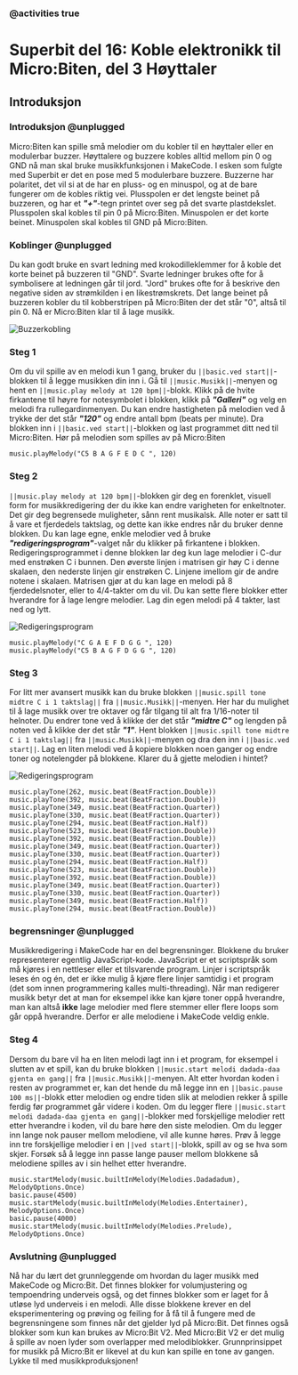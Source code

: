 ### @activities true

# Superbit del 16: Koble elektronikk til Micro:Biten, del 3 Høyttaler
## Introduksjon
### Introduksjon @unplugged

Micro:Biten kan spille små melodier om du kobler til en høyttaler eller en modulerbar buzzer.
Høyttalere og buzzere kobles alltid mellom pin 0 og GND nå man skal bruke musikkfunksjonen i MakeCode.
I esken som fulgte med Superbit er det en pose med 5 modulerbare buzzere.
Buzzerne har polaritet, det vil si at de har en pluss- og en minuspol, og at de bare fungerer om de kobles riktig vei.
Plusspolen er det lengste beinet på buzzeren, og har et ***"+"***-tegn printet over seg på det svarte plastdekslet.
Plusspolen skal kobles til pin 0 på Micro:Biten.
Minuspolen er det korte beinet.
Minuspolen skal kobles til GND på Micro:Biten.

### Koblinger @unplugged

Du kan godt bruke en svart ledning med krokodilleklemmer for å koble det korte beinet på buzzeren til "GND".
Svarte ledninger brukes ofte for å symbolisere at ledningen går til jord.
"Jord" brukes ofte for å beskrive den negative siden av strømkilden i en likestrømskrets.
Det lange beinet på buzzeren kobler du til kobberstripen på Micro:Biten der det står "0", altså til pin 0.
Nå er Micro:Biten klar til å lage musikk.

![Buzzerkobling](https://raw.githubusercontent.com/Yngel72/Superbit/master/static/Buzzerkobling2.jpg)

### Steg 1

Om du vil spille av en melodi kun 1 gang, bruker du ``||basic.ved start||``-blokken til å legge musikken din inn i.
Gå til ``||music.Musikk||``-menyen og hent en ``||music.play melody at 120 bpm||``-blokk.
Klikk på de hvite firkantene til høyre for notesymbolet i blokken, klikk på ***"Galleri"*** og velg en melodi fra rullegardinmenyen.
Du kan endre hastigheten på melodien ved å trykke der det står ***"120"*** og endre antall bpm (beats per minute).
Dra blokken inn i ``||basic.ved start||``-blokken og last programmet ditt ned til Micro:Biten.
Hør på melodien som spilles av på Micro:Biten

```blocks
music.playMelody("C5 B A G F E D C ", 120)
```

### Steg 2

``||music.play melody at 120 bpm||``-blokken gir deg en forenklet, visuell form for musikkredigering der du ikke kan endre varigheten for enkeltnoter.
Det gir deg begrensede muligheter, sånn rent musikalsk.
Alle noter er satt til å vare et fjerdedels taktslag, og dette kan ikke endres når du bruker denne blokken.
Du kan lage egne, enkle melodier ved å bruke ***"redigeringsprogram"***-valget når du klikker på firkantene i blokken.
Redigeringsprogrammet i denne blokken lar deg kun lage melodier i C-dur med enstrøken C i bunnen.
Den øverste linjen i matrisen gir høy C i denne skalaen, den nederste linjen gir enstrøken C.
Linjene imellom gir de andre notene i skalaen.
Matrisen gjør at du kan lage en melodi på 8 fjerdedelsnoter, eller to 4/4-takter om du vil.
Du kan sette flere blokker etter hverandre for å lage lengre melodier.
Lag din egen melodi på 4 takter, last ned og lytt.

![Redigeringsprogram](https://raw.githubusercontent.com/Yngel72/Superbit/master/static/Musikkeditor1.jpg)

```blocks
music.playMelody("C G A E F D G G ", 120)
music.playMelody("C5 B A G F D G G ", 120)
```

### Steg 3

For litt mer avansert musikk kan du bruke blokken ``||music.spill tone midtre C i 1 taktslag||`` fra ``||music.Musikk||``-menyen.
Her har du mulighet til å lage musikk over tre oktaver og får tilgang til alt fra 1/16-noter til helnoter.
Du endrer tone ved å klikke der det står ***"midtre C"*** og lengden på noten ved å klikke der det står ***"1"***.
Hent blokken ``||music.spill tone midtre C i 1 taktslag||`` fra ``||music.Musikk||``-menyen og dra den inn i ``||basic.ved start||``.
Lag en liten melodi ved å kopiere blokken noen ganger og endre toner og notelengder på blokkene.
Klarer du å gjette melodien i hintet?

![Redigeringsprogram](https://raw.githubusercontent.com/Yngel72/Superbit/master/static/Musikkeditor2.jpg)

```blocks
music.playTone(262, music.beat(BeatFraction.Double))
music.playTone(392, music.beat(BeatFraction.Double))
music.playTone(349, music.beat(BeatFraction.Quarter))
music.playTone(330, music.beat(BeatFraction.Quarter))
music.playTone(294, music.beat(BeatFraction.Half))
music.playTone(523, music.beat(BeatFraction.Double))
music.playTone(392, music.beat(BeatFraction.Double))
music.playTone(349, music.beat(BeatFraction.Quarter))
music.playTone(330, music.beat(BeatFraction.Quarter))
music.playTone(294, music.beat(BeatFraction.Half))
music.playTone(523, music.beat(BeatFraction.Double))
music.playTone(392, music.beat(BeatFraction.Double))
music.playTone(349, music.beat(BeatFraction.Quarter))
music.playTone(330, music.beat(BeatFraction.Quarter))
music.playTone(349, music.beat(BeatFraction.Half))
music.playTone(294, music.beat(BeatFraction.Double))
```

### begrensninger @unplugged

Musikkredigering i MakeCode har en del begrensninger.
Blokkene du bruker representerer egentlig JavaScript-kode.
JavaScript er et scriptspråk som må kjøres i en nettleser eller et tilsvarende program.
Linjer i scriptspråk leses én og én, det er ikke mulig å kjøre flere linjer samtidig i et program (det som innen programmering kalles multi-threading).
Når man redigerer musikk betyr det at man for eksempel ikke kan kjøre toner oppå hverandre, man kan altså **ikke** lage melodier med flere stemmer eller flere loops som går oppå hverandre.
Derfor er alle melodiene i MakeCode veldig enkle.

### Steg 4

Dersom du bare vil ha en liten melodi lagt inn i et program, for eksempel i slutten av et spill, kan du bruke blokken ``||music.start melodi dadada-daa gjenta en gang||`` fra ``||music.Musikk||``-menyen.
Alt etter hvordan koden i resten av programmet er, kan det hende du må legge inn en ``||basic.pause 100 ms||``-blokk etter melodien og endre tiden slik at melodien rekker å spille ferdig før programmet går videre i koden.
Om du legger flere ``||music.start melodi dadada-daa gjenta en gang||``-blokker med forskjellige melodier rett etter hverandre i koden, vil du bare høre den siste melodien.
Om du legger inn lange nok pauser mellom melodiene, vil alle kunne høres.
Prøv å legge inn tre forskjellige melodier i en ``||ved start||``-blokk, spill av og se hva som skjer.
Forsøk så å legge inn passe lange pauser mellom blokkene så melodiene spilles av i sin helhet etter hverandre.

```blocks
music.startMelody(music.builtInMelody(Melodies.Dadadadum), MelodyOptions.Once)
basic.pause(4500)
music.startMelody(music.builtInMelody(Melodies.Entertainer), MelodyOptions.Once)
basic.pause(4000)
music.startMelody(music.builtInMelody(Melodies.Prelude), MelodyOptions.Once)
```

### Avslutning @unplugged

Nå har du lært det grunnleggende om hvordan du lager musikk med MakeCode og Micro:Bit.
Det finnes blokker for volumjustering og tempoendring underveis også, og det finnes blokker som er laget for å utløse lyd underveis i en melodi.
Alle disse blokkene krever en del eksperimentering og prøving og feiling for å få til å fungere med de begrensningene som finnes når det gjelder lyd på Micro:Bit.
Det finnes også blokker som kun kan brukes av Micro:Bit V2.
Med Micro:Bit V2 er det mulig å spille av noen lyder som overlapper med melodiblokker.
Grunnprinsippet for musikk på Micro:Bit er likevel at du kun kan spille en tone av gangen.
Lykke til med musikkproduksjonen!


<script src="https://makecode.com/gh-pages-embed.js"></script><script>makeCodeRender("{{ site.makecode.home_url }}", "{{ site.github.owner_name }}/{{ site.github.repository_name }}");</script>
